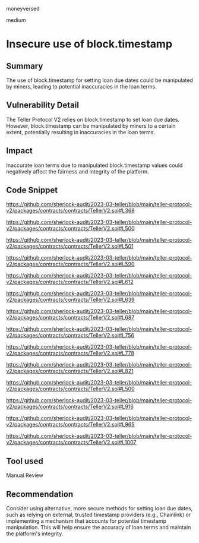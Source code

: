 moneyversed

medium

# Insecure use of block.timestamp

## Summary

The use of block.timestamp for setting loan due dates could be manipulated by miners, leading to potential inaccuracies in the loan terms.

## Vulnerability Detail

The Teller Protocol V2 relies on block.timestamp to set loan due dates. However, block.timestamp can be manipulated by miners to a certain extent, potentially resulting in inaccuracies in the loan terms.

## Impact

Inaccurate loan terms due to manipulated block.timestamp values could negatively affect the fairness and integrity of the platform.

## Code Snippet

https://github.com/sherlock-audit/2023-03-teller/blob/main/teller-protocol-v2/packages/contracts/contracts/TellerV2.sol#L368

https://github.com/sherlock-audit/2023-03-teller/blob/main/teller-protocol-v2/packages/contracts/contracts/TellerV2.sol#L500

https://github.com/sherlock-audit/2023-03-teller/blob/main/teller-protocol-v2/packages/contracts/contracts/TellerV2.sol#L501

https://github.com/sherlock-audit/2023-03-teller/blob/main/teller-protocol-v2/packages/contracts/contracts/TellerV2.sol#L590

https://github.com/sherlock-audit/2023-03-teller/blob/main/teller-protocol-v2/packages/contracts/contracts/TellerV2.sol#L612

https://github.com/sherlock-audit/2023-03-teller/blob/main/teller-protocol-v2/packages/contracts/contracts/TellerV2.sol#L639

https://github.com/sherlock-audit/2023-03-teller/blob/main/teller-protocol-v2/packages/contracts/contracts/TellerV2.sol#L687

https://github.com/sherlock-audit/2023-03-teller/blob/main/teller-protocol-v2/packages/contracts/contracts/TellerV2.sol#L756

https://github.com/sherlock-audit/2023-03-teller/blob/main/teller-protocol-v2/packages/contracts/contracts/TellerV2.sol#L778

https://github.com/sherlock-audit/2023-03-teller/blob/main/teller-protocol-v2/packages/contracts/contracts/TellerV2.sol#L821

https://github.com/sherlock-audit/2023-03-teller/blob/main/teller-protocol-v2/packages/contracts/contracts/TellerV2.sol#L500

https://github.com/sherlock-audit/2023-03-teller/blob/main/teller-protocol-v2/packages/contracts/contracts/TellerV2.sol#L916

https://github.com/sherlock-audit/2023-03-teller/blob/main/teller-protocol-v2/packages/contracts/contracts/TellerV2.sol#L965

https://github.com/sherlock-audit/2023-03-teller/blob/main/teller-protocol-v2/packages/contracts/contracts/TellerV2.sol#L1007

## Tool used

Manual Review

## Recommendation

Consider using alternative, more secure methods for setting loan due dates, such as relying on external, trusted timestamp providers (e.g., Chainlink) or implementing a mechanism that accounts for potential timestamp manipulation. This will help ensure the accuracy of loan terms and maintain the platform's integrity.

